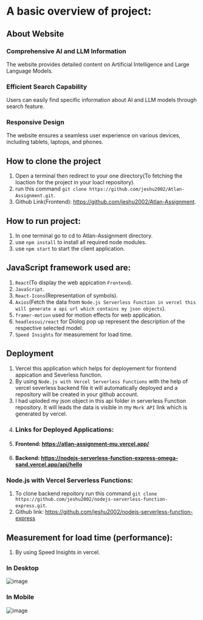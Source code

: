 # A basic overview of project:

## About Website
### Comprehensive AI and LLM Information 
The website provides detailed content on Artificial Intelligence and Large Language Models.

### Efficient Search Capability
Users can easily find specific information about AI and LLM models through search feature.

### Responsive Design
The website ensures a seamless user experience on various devices, including tablets, laptops, and phones.

## How to clone the project
1. Open a terminal then redirect to your one directory(To fetching the loaction for the project in your loacl repository).
2. run this command `git clone https://github.com/jeshu2002/Atlan-Assignment.git`.
3. Github Link(Frontend): https://github.com/jeshu2002/Atlan-Assignment.

## How to run project:
1. In one terminal go to cd to Atlan-Assignment directory.
2. use `npm install` to install all required node modules.
3. use `npm start` to start the client application.

## JavaScript framework used are:
1. `React`(To display the web appication `Frontend`).
2. `JavaScript`.
3. `React-Icons`(Representation of symbols).
4. `Axios`(Fetch the data from `Node.js Serverless Function in vercel this will generate a api url which contains my json objects`).
5. `framer-motion` used for motion effects for web application.
6. `headlessui/react` for Diolog pop up represent the description of the respective selected model.
7. `Speed Insights` for measurement for load time.

## Deployment
1. Vercel this application which helps for deployement for frontend appication and Severless function.
2. By using `Node.js with Vercel Serverless Functions` with the help of vercel severless backend file it will automatically deployed and a repository will be created in your github account.
3. I had uploded my json object in this api folder in serverless Function repository. It will leads the data is visible in my `Mork API` link which is generated by vercel. 
4. ### Links for Deployed Applications:
1. #### Frontend: https://atlan-assignment-mu.vercel.app/
2. #### Backend: https://nodejs-serverless-function-express-omega-sand.vercel.app/api/hello

### Node.js with Vercel Serverless Functions:
1. To clone backend repoitory run this command `git clone https://github.com/jeshu2002/nodejs-serverless-function-express.git`.
2. Github link: https://github.com/jeshu2002/nodejs-serverless-function-express

## Measurement for load time (performance):
1. By using Speed Insights in vercel.

### In Desktop
![image](https://res.cloudinary.com/dgrjzgx4h/image/upload/v1709556507/Desktop_jpy5kb.png)

### In Mobile
![image](https://res.cloudinary.com/dgrjzgx4h/image/upload/v1709556545/Mobile_fma6z4.png)

